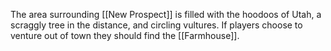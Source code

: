The area surrounding [[New Prospect]] is filled with the hoodoos of Utah, a scraggly tree in the distance, and circling vultures. If players choose to venture out of town they should find the [[Farmhouse]].